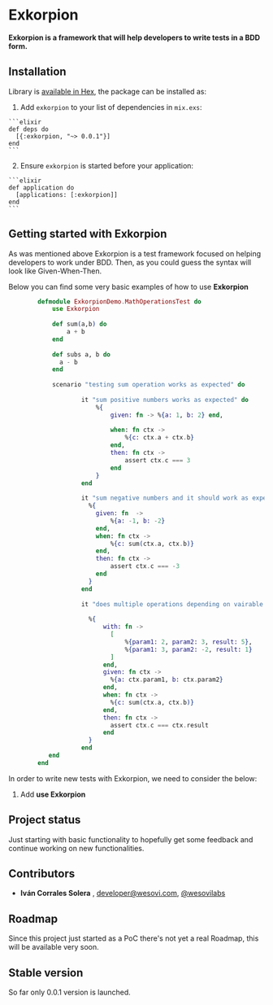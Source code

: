 # Exkorpion

**Exkorpion is a framework that will help developers to write tests in a BDD form.**

## Installation

Library is [available in Hex](http://hexdocs.pm/exkorpion), the package can be installed as:

  1. Add `exkorpion` to your list of dependencies in `mix.exs`:

    ```elixir
    def deps do
      [{:exkorpion, "~> 0.0.1"}]
    end
    ```

  2. Ensure `exkorpion` is started before your application:

    ```elixir
    def application do
      [applications: [:exkorpion]]
    end
    ```

## Getting started with Exkorpion

As was mentioned above Exkorpion is a test framework focused on helping developers to work under BDD.  Then, as you could guess the syntax
will look like Given-When-Then.  

Below you can find some very basic examples of how to use  **Exkorpion**


```elixir
        defmodule ExkorpionDemo.MathOperationsTest do
            use Exkorpion
        
            def sum(a,b) do
                a + b
            end
        
            def subs a, b do
              a - b
            end
            
            scenario "testing sum operation works as expected" do
            
                    it "sum positive numbers works as expected" do
                        %{
                            given: fn -> %{a: 1, b: 2} end,
            
                            when: fn ctx ->
                                %{c: ctx.a + ctx.b}
                            end,
                            then: fn ctx ->
                                assert ctx.c === 3
                            end
                        }
                    end
            
                    it "sum negative numbers and it should work as expected" do
                      %{
                        given: fn  ->
                            %{a: -1, b: -2}
                        end,
                        when: fn ctx ->
                            %{c: sum(ctx.a, ctx.b)}
                        end,
                        then: fn ctx ->
                            assert ctx.c === -3
                        end
                      }
                    end
            
                    it "does multiple operations depending on vairable input" do
            
                      %{
                          with: fn ->
                            [
                                %{param1: 2, param2: 3, result: 5},
                                %{param1: 3, param2: -2, result: 1}
                            ]
                          end,
                          given: fn ctx ->
                            %{a: ctx.param1, b: ctx.param2}
                          end,
                          when: fn ctx ->
                            %{c: sum(ctx.a, ctx.b)}
                          end,
                          then: fn ctx ->
                            assert ctx.c === ctx.result
                          end
                      }
                    end
           end
        end
```
   
    
In order to write new tests with Exkorpion, we need to consider the below:
    
1. Add **use Exkorpion**
    
    
## Project status

Just starting with basic functionality to hopefully get some feedback and continue working on new functionalities.
    

## Contributors

- **Iván Corrales Solera** , <developer@wesovi.com>, [@wesovilabs](https://www.twitter.com/wesovilabs)

## Roadmap

Since this project just started as a PoC  there's not yet a real Roadmap,  this will be available very soon.

## Stable version

So far only 0.0.1 version is launched. 